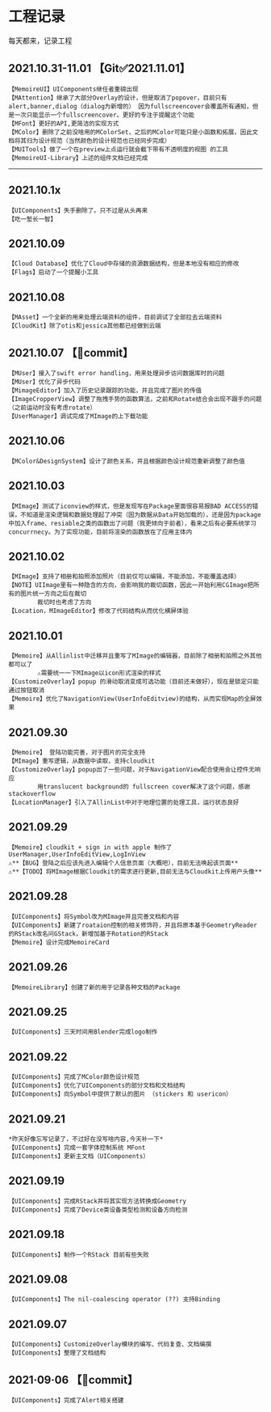 #  工程记录

每天都来，记录工程

## **2021.10.31-11.01** 【Git✅2021.11.01】
    【MemoireUI】UIComponents继任者重磅出现
    【MAttention】继承了大部分Overlay的设计，但是取消了popover，目前只有alert,banner,dialog（dialog为新增的） 因为fullscreencover会覆盖所有通知，但是一次只能显示一个fullscreencover。更好的专注于提醒这个功能
    【MFont】更好的API,更简洁的实现方式
    【MColor】删除了之前没啥用的MColorSet，之后的MColor可能只是小函数和拓展，因此文档将其归为设计规范（当然颜色的设计规范也已经同步完成）
    【MUITools】做了一个在preview上点运行就会截下带有不透明度的视图 的工具
    【MemoireUI-Library】上述的组件文档已经完成
----------------------------------------

## **2021.10.1x**
    【UIComponents】失手删除了。只不过是从头再来
    【吃一堑长一智】

## **2021.10.09**
    【Cloud Database】优化了Cloud中存储的资源数据结构，但是本地没有相应的修改
    【Flags】启动了一个提醒小工具

## **2021.10.08**
    【MAsset】一个全新的用来处理云端资料的组件，目前调试了全部拉去云端资料
    【CloudKit】除了otis和jessica其他都已经做到云端

## **2021.10.07**  【🚩commit】
    【MUser】接入了swift error handling，用来处理异步访问数据库时的问题
    【MUser】优化了异步代码
    【MimageEditor】加入了历史记录跟踪的功能，并且完成了图片的传值
    【ImageCropperView】调整了拖拽手势的函数算法，之前和Rotate结合会出现不跟手的问题（之前运动时没有考虑rotate）
    【UserManager】调试完成了MImage的上下载功能

## **2021.10.06**
    【MColor&DesignSystem】设计了颜色关系，并且根据颜色设计规范重新调整了颜色值

## **2021.10.03**
    【MImage】测试了iconview的样式，但是发现写在Package里面很容易报BAD ACCESS的错误，不知道是渲染逻辑和数据处理起了冲突（因为数据从Data开始加载的），还是因为package中加入frame、resiable之类的函数出了问题（我更倾向于前者），看来之后有必要系统学习concurrnecy。为了实现功能，目前将渲染的函数放在了应用主体内


## **2021.10.02**
    【MImage】支持了相册和拍照添加照片（目前仅可以编辑，不能添加，不能覆盖选择）
    【NOTE】UIImage里有一种隐含的方向，会影响我的裁切函数，因此一开始利用CGImage把所有的图片统一方向之后在裁切
            裁切时也考虑了方向
    【Location，MImageEditor】修改了代码结构从而优化横屏体验

## **2021.10.01**
    【Memoire】从Allinlist中迁移并且重写了MImage的编辑器，目前除了相册和拍照之外其他都可以了
            ⚠️需要统一一下MImage以icon形式渲染的样式
    【CustomizeOverlay】popup 的滑动取消变成可选功能（目前还未做好），现在是锁定只能通过按钮取消
    【Memoire】优化了NavigationView(UserInfoEditview)的结构，从而实现Map的全屏效果

## **2021.09.30**
    【Memoire】 登陆功能完善，对于图片的完全支持
    【MImage】重写逻辑，从数据中读取，支持cloudkit
    【CustomizeOverlay】popup出了一些问题，对于NavigationView配合使用会让控件无响应
            用translucent background的 fullscreen cover解决了这个问题，感谢stackoverflow
    【LocationManager】引入了AllinList中对于地理位置的处理工具，运行状态良好

## **2021.09.29**
    【Memoire】cloudkit + sign in with apple 制作了UserManager,UserInfoEditView,LogInView
    ⚠️**【BUG】登陆之后应该先进入编辑个人信息页面（大概吧），目前无法唤起该页面**
    ⚠️**【TODO】将MImage根据Cloudkit的需求进行更新,目前无法与Cloudkit上传用户头像**

## **2021.09.28**
    【UIComponents】将Symbol改为MImage并且完善文档和内容
    【UIComponents】新建了roataion控制的相关修饰符，并且将原本基于GeometryReader的RStack改名问GStack，新增加基于Rotation的RStack
    【Memoire】设计完成MemoireCard

## **2021.09.26**
    【MemoireLibrary】创建了新的用于记录各种文档的Package

## **2021.09.25**
    【UIComponents】三天时间用Blender完成logo制作

## **2021.09.22**
    【UIComponents】完成了MColor颜色设计规范
    【UIComponents】优化了UIComponents的部分文档和文档结构
    【UIComponents】向Symbol中提供了默认的图片 （stickers 和 usericon）

## **2021.09.21**
    *昨天好像忘写记录了，不过好在没写啥内容,今天补一下*
    【UIComponents】完成一套字体控制系统 MFont
    【UIComponents】更新主文档（UIComponents）

## **2021.09.19**
    【UIComponents】完成RStack并将其实现方法转换成Geometry
    【UIComponents】完成了Device类设备类型检测和设备方向检测

## **2021.09.18**
    【UIComponents】制作一个RStack 目前有些失败

## **2021.09.08**
    【UIComponents】The nil-coalescing operator (??) 支持Binding

## **2021.09.07**
    【UIComponents】CustomizeOverlay模块的编写、代码复查、文档编撰
    【UIComponents】整理了文档结构

## **2021·09·06** 【🚩commit】
    【UIComponents】完成了Alert相关搭建

